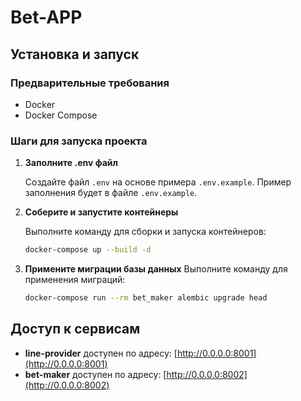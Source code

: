 # Bet-APP


## Установка и запуск

### Предварительные требования

- Docker
- Docker Compose

### Шаги для запуска проекта

1. **Заполните .env файл**

   Создайте файл `.env` на основе примера `.env.example`. Пример заполнения будет в файле `.env.example`.

2. **Соберите и запустите контейнеры**

   Выполните команду для сборки и запуска контейнеров:
   ```sh
   docker-compose up --build -d
   ```

3. **Примените миграции базы данных**
    Выполните команду для применения миграций:
    ```sh
   docker-compose run --rm bet_maker alembic upgrade head
   ```

## Доступ к сервисам

- **line-provider** доступен по адресу: [http://0.0.0.0:8001](http://0.0.0.0:8001)
- **bet-maker** доступен по адресу: [http://0.0.0.0:8002](http://0.0.0.0:8002)

